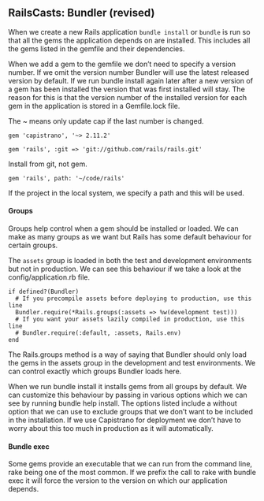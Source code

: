 ## RailsCasts: Bundler (revised)

When we create a new Rails application `bundle install` or `bundle` is run so that all the gems the application depends on are installed. This includes all the gems listed in the gemfile and their dependencies.

When we add a gem to the gemfile we don’t need to specify a version number. If we omit the version number Bundler will use the latest released version by default. If we run bundle install again later after a new version of a gem has been installed the version that was first installed will stay. The reason for this is that the version number of the installed version for each gem in the application is stored in a Gemfile.lock file.

The ~ means only update cap if the last number is changed.

    gem 'capistrano', '~> 2.11.2'

    gem 'rails', :git => 'git://github.com/rails/rails.git'

Install from git, not gem.

    gem 'rails', path: '~/code/rails'

If the project in the local system, we specify a path and this will be used.

#### Groups

Groups help control when a gem should be installed or loaded. We can make as many groups as we want but Rails has some default behaviour for certain groups.

The `assets` group is loaded in both the test and development environments but not in production. We can see this behaviour if we take a look at the config/application.rb file.

    if defined?(Bundler)
      # If you precompile assets before deploying to production, use this line
      Bundler.require(*Rails.groups(:assets => %w(development test)))
      # If you want your assets lazily compiled in production, use this line
      # Bundler.require(:default, :assets, Rails.env)
    end

The Rails.groups method is a way of saying that Bundler should only load the gems in the assets group in the development and test environments. We can control exactly which groups Bundler loads here.

When we run bundle install it installs gems from all groups by default. We can customize this behaviour by passing in various options which we can see by running bundle help install. The options listed include a without option that we can use to exclude groups that we don’t want to be included in the installation. If we use Capistrano for deployment we don’t have to worry about this too much in production as it will automatically.

#### Bundle exec

Some gems provide an executable that we can run from the command line, rake being one of the most common.  If we prefix the call to rake with bundle exec it will force the version to the version on which our application depends.
